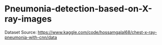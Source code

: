 # Pneumonia-detection-based-on-X-ray-images
Dataset Source: https://www.kaggle.com/code/hossamgalal68/chest-x-ray-pneumonia-with-cnn/data
